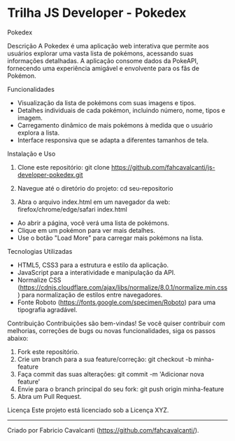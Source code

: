 # Trilha JS Developer - Pokedex

Pokedex

Descrição
A Pokedex é uma aplicação web interativa que permite aos usuários explorar uma vasta lista de pokémons, acessando suas informações detalhadas. A aplicação consome dados da PokeAPI, fornecendo uma experiência amigável e envolvente para os fãs de Pokémon.

Funcionalidades
- Visualização da lista de pokémons com suas imagens e tipos.
- Detalhes individuais de cada pokémon, incluindo número, nome, tipos e imagem.
- Carregamento dinâmico de mais pokémons à medida que o usuário explora a lista.
- Interface responsiva que se adapta a diferentes tamanhos de tela.

Instalação e Uso
1. Clone este repositório:
   git clone https://github.com/fahcavalcanti/js-developer-pokedex.git

2. Navegue até o diretório do projeto:
   cd seu-repositorio

3. Abra o arquivo index.html em um navegador da web:
   firefox/chrome/edge/safari index.html

- Ao abrir a página, você verá uma lista de pokémons.
- Clique em um pokémon para ver mais detalhes.
- Use o botão "Load More" para carregar mais pokémons na lista.

Tecnologias Utilizadas
- HTML5, CSS3 para a estrutura e estilo da aplicação.
- JavaScript para a interatividade e manipulação da API.
- Normalize CSS (https://cdnjs.cloudflare.com/ajax/libs/normalize/8.0.1/normalize.min.css) para normalização de estilos entre navegadores.
- Fonte Roboto (https://fonts.google.com/specimen/Roboto) para uma tipografia agradável.

Contribuição
Contribuições são bem-vindas! Se você quiser contribuir com melhorias, correções de bugs ou novas funcionalidades, siga os passos abaixo:

1. Fork este repositório.
2. Crie um branch para a sua feature/correção: git checkout -b minha-feature
3. Faça commit das suas alterações: git commit -m 'Adicionar nova feature'
4. Envie para o branch principal do seu fork: git push origin minha-feature
5. Abra um Pull Request.

Licença
Este projeto está licenciado sob a Licença XYZ.

---

Criado por Fabricio Cavalcanti (https://github.com/fahcavalcanti/).
